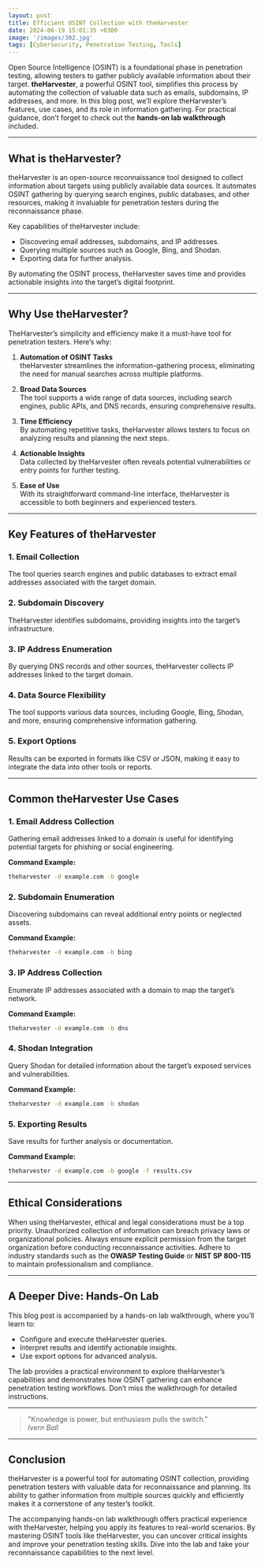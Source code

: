 ```yaml
---
layout: post
title: Efficient OSINT Collection with theHarvester
date: 2024-06-19 15:01:35 +0300
image: '/images/302.jpg'
tags: [Cybersecurity, Penetration Testing, Tools]
---
```


Open Source Intelligence (OSINT) is a foundational phase in penetration testing, allowing testers to gather publicly available information about their target. **theHarvester**, a powerful OSINT tool, simplifies this process by automating the collection of valuable data such as emails, subdomains, IP addresses, and more. In this blog post, we’ll explore theHarvester’s features, use cases, and its role in information gathering. For practical guidance, don’t forget to check out the **hands-on lab walkthrough** included.

---

## What is theHarvester?

theHarvester is an open-source reconnaissance tool designed to collect information about targets using publicly available data sources. It automates OSINT gathering by querying search engines, public databases, and other resources, making it invaluable for penetration testers during the reconnaissance phase.

Key capabilities of theHarvester include:
- Discovering email addresses, subdomains, and IP addresses.  
- Querying multiple sources such as Google, Bing, and Shodan.  
- Exporting data for further analysis.  

By automating the OSINT process, theHarvester saves time and provides actionable insights into the target’s digital footprint.

---

## Why Use theHarvester?

TheHarvester’s simplicity and efficiency make it a must-have tool for penetration testers. Here’s why:

1. **Automation of OSINT Tasks**  
   theHarvester streamlines the information-gathering process, eliminating the need for manual searches across multiple platforms.

2. **Broad Data Sources**  
   The tool supports a wide range of data sources, including search engines, public APIs, and DNS records, ensuring comprehensive results.

3. **Time Efficiency**  
   By automating repetitive tasks, theHarvester allows testers to focus on analyzing results and planning the next steps.

4. **Actionable Insights**  
   Data collected by theHarvester often reveals potential vulnerabilities or entry points for further testing.

5. **Ease of Use**  
   With its straightforward command-line interface, theHarvester is accessible to both beginners and experienced testers.

---

## Key Features of theHarvester

### 1. **Email Collection**
The tool queries search engines and public databases to extract email addresses associated with the target domain.

### 2. **Subdomain Discovery**
TheHarvester identifies subdomains, providing insights into the target’s infrastructure.

### 3. **IP Address Enumeration**
By querying DNS records and other sources, theHarvester collects IP addresses linked to the target domain.

### 4. **Data Source Flexibility**
The tool supports various data sources, including Google, Bing, Shodan, and more, ensuring comprehensive information gathering.

### 5. **Export Options**
Results can be exported in formats like CSV or JSON, making it easy to integrate the data into other tools or reports.

---

## Common theHarvester Use Cases

### 1. **Email Address Collection**
Gathering email addresses linked to a domain is useful for identifying potential targets for phishing or social engineering.

**Command Example:**  
```bash
theharvester -d example.com -b google
```

### 2. **Subdomain Enumeration**
Discovering subdomains can reveal additional entry points or neglected assets.

**Command Example:**  
```bash
theharvester -d example.com -b bing
```

### 3. **IP Address Collection**
Enumerate IP addresses associated with a domain to map the target’s network.

**Command Example:**  
```bash
theharvester -d example.com -b dns
```

### 4. **Shodan Integration**
Query Shodan for detailed information about the target’s exposed services and vulnerabilities.

**Command Example:**  
```bash
theharvester -d example.com -b shodan
```

### 5. **Exporting Results**
Save results for further analysis or documentation.

**Command Example:**  
```bash
theharvester -d example.com -b google -f results.csv
```

---

## Ethical Considerations

When using theHarvester, ethical and legal considerations must be a top priority. Unauthorized collection of information can breach privacy laws or organizational policies. Always ensure explicit permission from the target organization before conducting reconnaissance activities. Adhere to industry standards such as the **OWASP Testing Guide** or **NIST SP 800-115** to maintain professionalism and compliance.

---

## A Deeper Dive: Hands-On Lab

This blog post is accompanied by a hands-on lab walkthrough, where you’ll learn to:
- Configure and execute theHarvester queries.
- Interpret results and identify actionable insights.
- Use export options for advanced analysis.

The lab provides a practical environment to explore theHarvester’s capabilities and demonstrates how OSINT gathering can enhance penetration testing workflows. Don’t miss the walkthrough for detailed instructions.

---

> "Knowledge is power, but enthusiasm pulls the switch."  
> <cite>Ivern Ball</cite>

---

## Conclusion

theHarvester is a powerful tool for automating OSINT collection, providing penetration testers with valuable data for reconnaissance and planning. Its ability to gather information from multiple sources quickly and efficiently makes it a cornerstone of any tester’s toolkit.

The accompanying hands-on lab walkthrough offers practical experience with theHarvester, helping you apply its features to real-world scenarios. By mastering OSINT tools like theHarvester, you can uncover critical insights and improve your penetration testing skills. Dive into the lab and take your reconnaissance capabilities to the next level.
